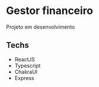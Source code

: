 # Gestor financeiro
Projeto em desenvolvimento

## Techs
* ReactJS
* Typescript
* ChakraUI
* Express

